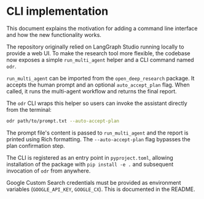 # CLI implementation

This document explains the motivation for adding a command line interface and how the new functionality works.

The repository originally relied on LangGraph Studio running locally to provide a web UI. To make the research tool more flexible, the codebase now exposes a simple `run_multi_agent` helper and a CLI command named `odr`.

`run_multi_agent` can be imported from the `open_deep_research` package. It accepts the human prompt and an optional `auto_accept_plan` flag. When called, it runs the multi-agent workflow and returns the final report.

The `odr` CLI wraps this helper so users can invoke the assistant directly from the terminal:

```bash
odr path/to/prompt.txt --auto-accept-plan
```

The prompt file's content is passed to `run_multi_agent` and the report is printed using Rich formatting. The `--auto-accept-plan` flag bypasses the plan confirmation step.

The CLI is registered as an entry point in `pyproject.toml`, allowing installation of the package with `pip install -e .` and subsequent invocation of `odr` from anywhere.

Google Custom Search credentials must be provided as environment variables (`GOOGLE_API_KEY`, `GOOGLE_CX`). This is documented in the README.
